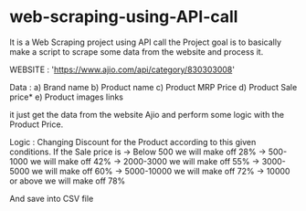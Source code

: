 # web-scraping-using-API-call

It is a Web Scraping project using API call
the Project goal is to basically make a script to scrape some data from the website and process it.

WEBSITE  : 'https://www.ajio.com/api/category/830303008'

Data :  a)      Brand name
        b)      Product name
        c)      Product MRP Price
        d)      Product Sale price*
        e)      Product images links


it just get the data from the website Ajio and perform some logic with the Product Price.

Logic : Changing Discount for the Product according to this given conditions.
            If the Sale price is
                -> Below 500 we will make off 28%
                -> 500-1000 we will make off 42%
                -> 2000-3000 we will make off 55%
                -> 3000-5000 we will make off 60%
                -> 5000-10000 we will make off 72%
                -> 10000 or above we will make off 78%


And save into CSV file